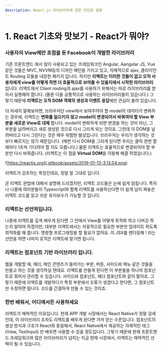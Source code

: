 ```yaml
---
description: React.js 라이브러리에 관한 간단한 설명
---
```


# 1. React 기초와 맛보기 - React가 뭐야?

### 사용자의 View에만 초점을 둔 Facebook이 개발한 라이브러리

기존 프론트엔드 에서 많이 사용되고 있는 프레임워크인 Angular, Aangular JS, Vue 같은 것들은 MVC, NVVM등의 디자인 패턴을 가지고 있고, 자체적으로 ajax, 클라이언트 Routing 모듈을 내장한 패키지 입니다. 하지만 **리액트는 이러한 것들이 없고 오직 사용자에게 view를 어떻게 하면 더 효율적으로 보여줄 수 있을지에서 시작한 라이브러리** 입니다. 리액트에서 Client routing과 ajax를 사용하기 위해서는 따로 라이브러리를 받아서 실행해야 합니다. \(물론 다들 공통적으로 사용하는 라이브러리들이 있습니다.\) 그렇기 때문에 **리액트는 오직 DOM 객체의 생성과 이벤트 응답**에만 관심이 쏠려 있습니다.

더 자세히 말해보자면, 브라우저단 view에서 보여주어야 할 model의 데이터가 변화하는 경우에, 리액트는 **변화를 일으키지 않고 model이 변경되어서 바꿔여야 할 View 부분을 새로운 View로 대체** 합니다. model이 변화하게 되면 변경을 하는 것이 아닌, 그 부분을 날려버리고 새로 생성된 것으로 다시 그리게 되는 것이죠. 그런데 이 DOM을 날려버리고 다시 그린다는 것은 매우 위험한 발상입니다. 브라우저는 우리가 생각하는 것보다 빠르지는 않기 때문입니다. \(매번 다시 DOM을 그리게 된다면 우리는 클릭 한번 할 때마다 1초씩 기다려야 할 지도 모릅니다.\) 물론 리액트는 효율적으로 변경되어야 할 부분만 다시 바꿔줍니다. \(리액트는 이 점을 **Virtual DOM**을 이용해 해결 하였습니다.\)



![https://reactjs.org](.gitbook/assets/2019-01-13-3.13.04.png)

리액트가 강조하는 특징인데요, 정말 말 그대로 입니다.

곧 리액트 문법에 대해서 설명해 드리겠지만, 리액트 코드들은 눈에 쉽게 읽힙니다. 특히나 나중에 여러분들이 Typescript와 함께 리액트를 사용하신다면 더 쉽게 남이 짜놓은 리액트 코드를 읽고 쉬운 유지보수가 가능할 것 입니다.

### 리액트는 선언적입니다.

나중에 리액트를 깊게 배우게 된다면 그 안에서 View를 어떻게 최적화 하고 디버깅 하는지 알아야 하겠지만, 대부분 리액트에서는 자동적으로 필요한 부분만 업데이트 하도록 최적화를 해 줍니다. 명령형 프로그래밍을 할 필요가 없어요. 이 JSX를 렌더링해 ! 라는 선언을 하면 나머지 로직은 리액트에 맡기면 됩니다.

### 리액트는 컴포넌트 기반 라이브러리 입니다.

웹을 개발할 때, 헤더, 메인 콘텐츠가 들어가는 부분, 버튼, 사이드바 메뉴 같은 것들을 만들고 하는 것을 생각하실 텐데요. 리액트를 만들게 된다면 이 부분들을 하나의 컴포넌트로 묶어서 관리할 수 있습니다. 사이드바 컴포넌트, 헤더 컴포넌트와 같이 말이죠. 그렇기 때문에 리액트를 개발하다가 특정 부분에서 오류가 생겼다고 한다면, 그 컴포넌트만 수정하면 됩니다. 코드를 간결하게 만들 수 있는 것이죠.

### 한번 배워서, 어디에서든 사용하세요

리액트가 매력적인 이유입니다. 현재 APP 개발 시장에서는 React Native가 정말 강세인데, 이 라이브러리 조차도 리액트를 배우게 된다면 거저 얻는 수준입니다. 컴포넌트의 생성 방식과 구조가 React와 동일해서, React Native에서 제공하는 자체적인 태그 \(View, TextInput\) 만 배우면 사용할 수 있을 정도입니다. 그렇기 때문에 현재 프론트엔드 프레임워크와 많은 라이브러리가 넘치는 지금 현재 시장에서, 리액트는 매력적인 선택이 될 수 있습니다.

